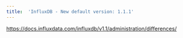```yaml
---
title:	'InfluxDB - New default version: 1.1.1'
---
```


https://docs.influxdata.com/influxdb/v1.1/administration/differences/
